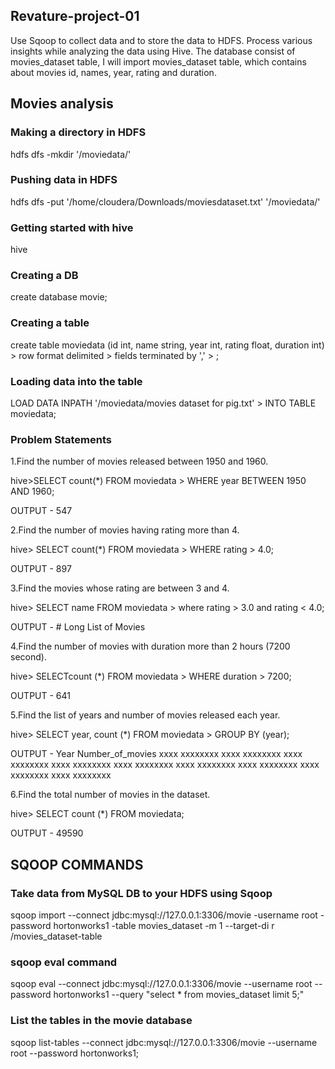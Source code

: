  ## Revature-project-01
                                                                                  
Use Sqoop to collect data and to store the data to HDFS. Process various insights while analyzing the data using Hive. The database consist of movies_dataset  table, I will import movies_dataset table, which contains about movies id, names, year, rating and duration. 

## Movies analysis
### Making a directory in HDFS

hdfs dfs -mkdir '/moviedata/'

### Pushing data in HDFS

hdfs dfs -put '/home/cloudera/Downloads/moviesdataset.txt' '/moviedata/'

### Getting started with hive

hive

### Creating a DB

create database movie;

### Creating a table

create table moviedata (id int, name string, year int, rating float, duration int) > row format delimited > fields terminated by ',' > ;

### Loading data into the table

LOAD DATA INPATH '/moviedata/movies dataset for pig.txt' > INTO TABLE moviedata;

### Problem Statements

1.Find the number of movies released between 1950 and 1960.

hive>SELECT count(*) FROM moviedata > WHERE year BETWEEN 1950 AND 1960;

OUTPUT - 547

2.Find the number of movies having rating more than 4.

hive> SELECT count(*) FROM moviedata > WHERE rating > 4.0;

OUTPUT - 897

3.Find the movies whose rating are between 3 and 4.

hive> SELECT name FROM moviedata > where rating > 3.0 and rating < 4.0;

OUTPUT - # Long List of Movies

4.Find the number of movies with duration more than 2 hours (7200 second).

hive> SELECTcount (*) FROM moviedata > WHERE duration > 7200;

OUTPUT - 641

5.Find the list of years and number of movies released each year.

hive> SELECT year, count (*) FROM moviedata > GROUP BY (year);

OUTPUT - Year Number_of_movies xxxx xxxxxxxx xxxx xxxxxxxx xxxx xxxxxxxx xxxx xxxxxxxx xxxx xxxxxxxx xxxx xxxxxxxx xxxx xxxxxxxx xxxx xxxxxxxx xxxx xxxxxxxx

6.Find the total number of movies in the dataset.

hive> SELECT count (*) FROM moviedata;

OUTPUT - 49590

## SQOOP COMMANDS                                               

### Take data from MySQL DB to your HDFS using Sqoop
sqoop import --connect jdbc:mysql://127.0.0.1:3306/movie -username root -password hortonworks1 -table movies_dataset -m 1 --target-di
r /movies_dataset-table

### sqoop eval command
sqoop eval --connect jdbc:mysql://127.0.0.1:3306/movie --username root --password hortonworks1 --query "select * from movies_dataset 
limit 5;"              

### List the tables in the movie database
sqoop list-tables --connect jdbc:mysql://127.0.0.1:3306/movie --username root --password hortonworks1;
     
